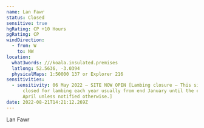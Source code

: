 ```yaml
---
name: Lan Fawr
status: Closed
sensitive: true
hgRating: CP +10 Hours
pgRating: CP
windDirection:
  - from: W
    to: NW
location:
  what3words: ///koala.insulated.premises
  latlong: 52.5636, -3.0394
  physicalMaps: 1:50000 137 or Explorer 216
sensitivities:
  - sensitivity: 06 May 2022 – SITE NOW OPEN [Lambing closure – This site will be
      closed for lambing each year usually from end January until the end of
      April unless notified otherwise.]
date: 2022-08-21T14:21:12.269Z
---
```


Lan Fawr
